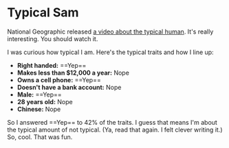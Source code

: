 # Typical Sam

National Geographic released [a video about the typical human](http://news.yahoo.com/s/yblog_thelookout/20110303/us_yblog_thelookout/the-most-typical-face-on-the-planet). It's really interesting. You should watch it.

I was curious how typical I am. Here's the typical traits and how I line up:

* **Right handed:** ==Yep==
* **Makes less than $12,000 a year:** Nope
* **Owns a cell phone:** ==Yep==
* **Doesn't have a bank account:** Nope
* **Male:** ==Yep==
* **28 years old:** Nope
* **Chinese:** Nope

So I answered ==Yep== to 42% of the traits. I guess that means I'm about the typical amount of not typical. (Ya, read that again. I felt clever writing it.) So, cool. That was fun.
